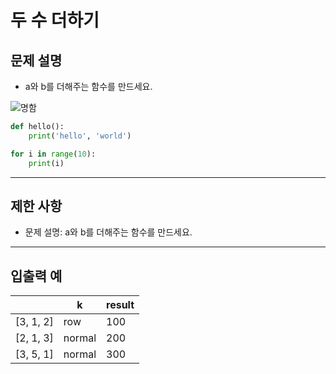 # 두 수 더하기

## 문제 설명

* a와 b를 더해주는 함수를 만드세요.

![명함](test.png)

```py
def hello():
    print('hello', 'world')

for i in range(10):
    print(i)
```

---

## 제한 사항

* 문제 설명: a와 b를 더해주는 함수를 만드세요.

---

## 입출력 예

|             | k           | result  |
| ----------| ---------- | ------- |
| [3, 1, 2] | row        | 100     |
| [2, 1, 3] | normal    | 200     |
| [3, 5, 1] | normal    | 300     |